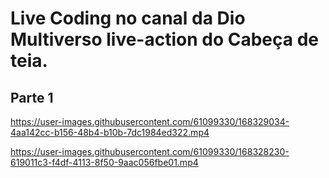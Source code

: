 # Live Coding no canal da Dio Multiverso live-action do Cabeça de teia.



<h2> Parte 1 </h2>


https://user-images.githubusercontent.com/61099330/168329034-4aa142cc-b156-48b4-b10b-7dc1984ed322.mp4




https://user-images.githubusercontent.com/61099330/168328230-619011c3-f4df-4113-8f50-9aac056fbe01.mp4




